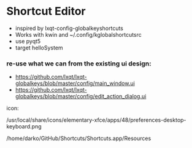 # Shortcut Editor

* inspired by lxqt-config-globalkeyshortcuts
* Works with kwin and ~/.config/kglobalshortcutsrc
* use pyqt5
* target helloSystem

### re-use what we can from the existing ui design:
* https://github.com/lxqt/lxqt-globalkeys/blob/master/config/main_window.ui
* https://github.com/lxqt/lxqt-globalkeys/blob/master/config/edit_action_dialog.ui

icon:

/usr/local/share/icons/elementary-xfce/apps/48/preferences-desktop-keyboard.png


/home/darko/GitHub/Shortcuts/Shortcuts.app/Resources


